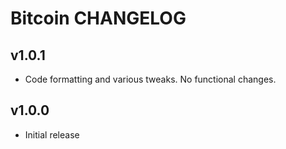 Bitcoin CHANGELOG
=================

## v1.0.1
- Code formatting and various tweaks. No functional changes.

## v1.0.0
- Initial release

